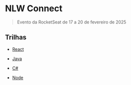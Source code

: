 # NLW Connect

> Evento da RocketSeat de 17 a 20 de fevereiro de 2025

## Trilhas

- [React](/react/)

- [Java](/java/)

- [C#](/csharp/)

- [Node](/nodejs/)

